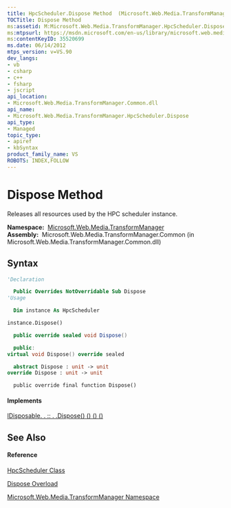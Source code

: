 ```yaml
---
title: HpcScheduler.Dispose Method  (Microsoft.Web.Media.TransformManager)
TOCTitle: Dispose Method
ms:assetid: M:Microsoft.Web.Media.TransformManager.HpcScheduler.Dispose
ms:mtpsurl: https://msdn.microsoft.com/en-us/library/microsoft.web.media.transformmanager.hpcscheduler.dispose(v=VS.90)
ms:contentKeyID: 35520699
ms.date: 06/14/2012
mtps_version: v=VS.90
dev_langs:
- vb
- csharp
- c++
- fsharp
- jscript
api_location:
- Microsoft.Web.Media.TransformManager.Common.dll
api_name:
- Microsoft.Web.Media.TransformManager.HpcScheduler.Dispose
api_type:
- Managed
topic_type:
- apiref
- kbSyntax
product_family_name: VS
ROBOTS: INDEX,FOLLOW
---
```


# Dispose Method

Releases all resources used by the HPC scheduler instance.

**Namespace:**  [Microsoft.Web.Media.TransformManager](microsoft-web-media-transformmanager-namespace.md)  
**Assembly:**  Microsoft.Web.Media.TransformManager.Common (in Microsoft.Web.Media.TransformManager.Common.dll)

## Syntax

``` vb
'Declaration

  Public Overrides NotOverridable Sub Dispose
'Usage

  Dim instance As HpcScheduler

instance.Dispose()
```

``` csharp
  public override sealed void Dispose()
```

``` c++
  public:
virtual void Dispose() override sealed
```

``` fsharp
  abstract Dispose : unit -> unit 
override Dispose : unit -> unit 
```

``` jscript
  public override final function Dispose()
```

#### Implements

[IDisposable. . :: . .Dispose() () () ()](https://msdn.microsoft.com/en-us/library/es4s3w1d\(v=vs.90\))  

## See Also

#### Reference

[HpcScheduler Class](hpcscheduler-class-microsoft-web-media-transformmanager.md)

[Dispose Overload](hpcscheduler-dispose-method-microsoft-web-media-transformmanager.md)

[Microsoft.Web.Media.TransformManager Namespace](microsoft-web-media-transformmanager-namespace.md)

